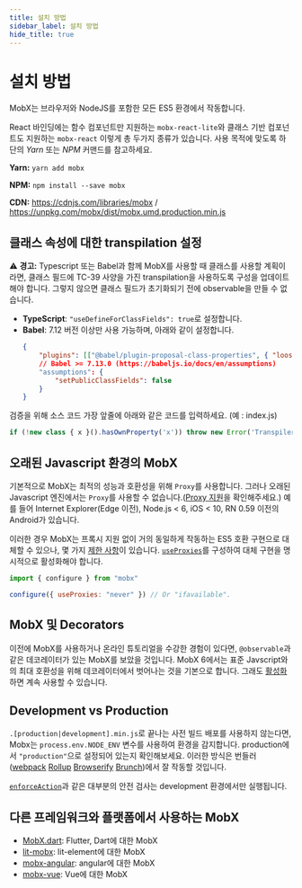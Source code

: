 ```yaml
---
title: 설치 방법
sidebar_label: 설치 방법
hide_title: true
---
```


<script async type="text/javascript" src="//cdn.carbonads.com/carbon.js?serve=CEBD4KQ7&placement=mobxjsorg" id="_carbonads_js"></script>

# 설치 방법

MobX는 브라우저와 NodeJS를 포함한 모든 ES5 환경에서 작동합니다.

React 바인딩에는 함수 컴포넌트만 지원하는 `mobx-react-lite`와 클래스 기반 컴포넌트도 지원하는 `mobx-react` 이렇게 총 두가지 종류가 있습니다. 사용 목적에 맞도록 하단의 _Yarn_ 또는 _NPM_ 커맨드를 참고하세요.

**Yarn:** `yarn add mobx`

**NPM:** `npm install --save mobx`

**CDN:** https://cdnjs.com/libraries/mobx / https://unpkg.com/mobx/dist/mobx.umd.production.min.js

## 클래스 속성에 대한 transpilation 설정

⚠️ **경고:** Typescript 또는 Babel과 함께 MobX를 사용할 때 클래스를 사용할 계획이라면, 클래스 필드에 TC-39 사양을 가진 transpilation을 사용하도록 구성을 업데이트 해야 합니다. 그렇지 않으면 클래스 필드가 초기화되기 전에 observable을 만들 수 없습니다.

-   **TypeScript**: `"useDefineForClassFields": true`로 설정합니다.
-   **Babel**: 7.12 버전 이상만 사용 가능하며, 아래와 같이 설정합니다.
    ```json
    {
        "plugins": [["@babel/plugin-proposal-class-properties", { "loose": false }]],
        // Babel >= 7.13.0 (https://babeljs.io/docs/en/assumptions)
        "assumptions": {
            "setPublicClassFields": false
        }
    }
    ```
검증을 위해 소스 코드 가장 앞줄에 아래와 같은 코드를 입력하세요. (예 : index.js)
```javascript
if (!new class { x }().hasOwnProperty('x')) throw new Error('Transpiler is not configured correctly');
```

## 오래된 Javascript 환경의 MobX

기본적으로 MobX는 최적의 성능과 호환성을 위해 `Proxy`를 사용합니다. 그러나 오래된 Javascript 엔진에서는 `Proxy`를 사용할 수 없습니다.([Proxy 지원](https://kangax.github.io/compat-table/es6/#test-Proxy)을 확인해주세요.) 예를 들어 Internet Explorer(Edge 이전), Node.js < 6, iOS < 10, RN 0.59 이전의 Android가 있습니다.

이러한 경우 MobX는 프록시 지원 없이 거의 동일하게 작동하는 ES5 호환 구현으로 대체할 수 있으나, 몇 가지 [제한 사항](configuration.md#limitations-without-proxy-support)이 있습니다. [`useProxies`](configuration.md#proxy-support)를 구성하여 대체 구현을 명시적으로 활성화해야 합니다.

```javascript
import { configure } from "mobx"

configure({ useProxies: "never" }) // Or "ifavailable".
```

## MobX 및 Decorators

이전에 MobX를 사용하거나 온라인 튜토리얼을 수강한 경험이 있다면, `@observable`과 같은 데코레이터가 있는 MobX를 보았을 것입니다.
MobX 6에서는 표준 Javscript와의 최대 호환성을 위해 데코레이터에서 벗어나는 것을 기본으로 합니다.
그래도 [활성화](enabling-decorators.md)하면 계속 사용할 수 있습니다.

## Development vs Production

`.[production|development].min.js`로 끝나는 사전 빌드 배포를 사용하지 않는다면, Mobx는 `process.env.NODE_ENV` 변수를 사용하여 환경을 감지합니다. production에서 `"production"`으로 설정되어 있는지 확인해보세요. 이러한 방식은 번들러([webpack](https://reactjs.org/docs/optimizing-performance.html#webpack)
    [Rollup](https://reactjs.org/docs/optimizing-performance.html#rollup)
    [Browserify](https://reactjs.org/docs/optimizing-performance.html#browserify)
    [Brunch](https://reactjs.org/docs/optimizing-performance.html#brunch))에서 잘 작동할 것입니다.

[`enforceAction`](https://mobx.js.org/configuration.html#enforceactions)과 같은 대부분의 안전 검사는 development 환경에서만 실행됩니다.

## 다른 프레임워크와 플랫폼에서 사용하는 MobX

-   [MobX.dart](https://mobx.netlify.app/): Flutter, Dart에 대한 MobX
-   [lit-mobx](https://github.com/adobe/lit-mobx): lit-element에 대한 MobX
-   [mobx-angular](https://github.com/mobxjs/mobx-angular): angular에 대한 MobX
-   [mobx-vue](https://github.com/mobxjs/mobx-vue): Vue에 대한 MobX
